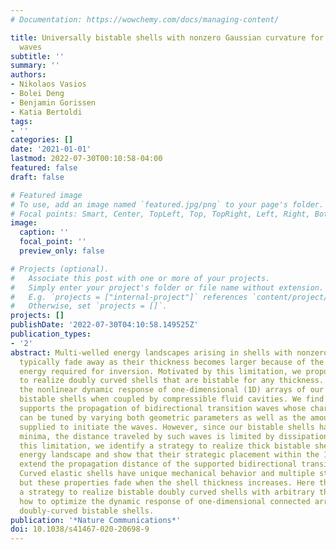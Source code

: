 ```yaml
---
# Documentation: https://wowchemy.com/docs/managing-content/

title: Universally bistable shells with nonzero Gaussian curvature for two-way transition
  waves
subtitle: ''
summary: ''
authors:
- Nikolaos Vasios
- Bolei Deng
- Benjamin Gorissen
- Katia Bertoldi
tags:
- ''
categories: []
date: '2021-01-01'
lastmod: 2022-07-30T00:10:58-04:00
featured: false
draft: false

# Featured image
# To use, add an image named `featured.jpg/png` to your page's folder.
# Focal points: Smart, Center, TopLeft, Top, TopRight, Left, Right, BottomLeft, Bottom, BottomRight.
image:
  caption: ''
  focal_point: ''
  preview_only: false

# Projects (optional).
#   Associate this post with one or more of your projects.
#   Simply enter your project's folder or file name without extension.
#   E.g. `projects = ["internal-project"]` references `content/project/deep-learning/index.md`.
#   Otherwise, set `projects = []`.
projects: []
publishDate: '2022-07-30T04:10:58.149525Z'
publication_types:
- '2'
abstract: Multi-welled energy landscapes arising in shells with nonzero Gaussian curvature
  typically fade away as their thickness becomes larger because of the increased bending
  energy required for inversion. Motivated by this limitation, we propose a strategy
  to realize doubly curved shells that are bistable for any thickness. We then study
  the nonlinear dynamic response of one-dimensional (1D) arrays of our universally
  bistable shells when coupled by compressible fluid cavities. We find that the system
  supports the propagation of bidirectional transition waves whose characteristics
  can be tuned by varying both geometric parameters as well as the amount of energy
  supplied to initiate the waves. However, since our bistable shells have equal energy
  minima, the distance traveled by such waves is limited by dissipation. To overcome
  this limitation, we identify a strategy to realize thick bistable shells with tunable
  energy landscape and show that their strategic placement within the 1D array can
  extend the propagation distance of the supported bidirectional transition waves.
  Curved elastic shells have unique mechanical behavior and multiple stable configurations,
  but these properties fade when the shell thickness increases. Here the authors report
  a strategy to realize bistable doubly curved shells with arbitrary thickness, and
  how to optimize the dynamic response of one-dimensional connected arrays of such
  doubly-curved bistable shells.
publication: '*Nature Communications*'
doi: 10.1038/s41467-020-20698-9
---
```

